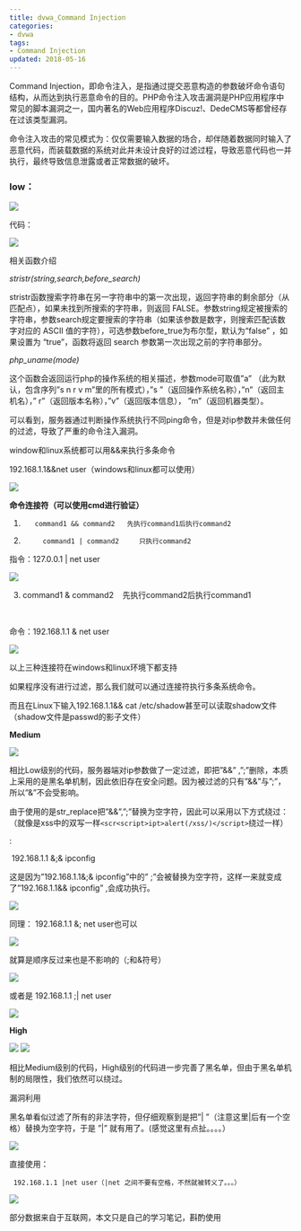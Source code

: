 ```yaml
---
title: dvwa_Command Injection 
categories:
- dvwa
tags:
- Command Injection 
updated: 2018-05-16
---
```


Command   Injection，即命令注入，是指通过提交恶意构造的参数破坏命令语句结构，从而达到执行恶意命令的目的。PHP命令注入攻击漏洞是PHP应用程序中常见的脚本漏洞之一，国内著名的Web应用程序Discuz!、DedeCMS等都曾经存在过该类型漏洞。

 命令注入攻击的常见模式为：仅仅需要输入数据的场合，却伴随着数据同时输入了恶意代码，而装载数据的系统对此并未设计良好的过滤过程，导致恶意代码也一并执行，最终导致信息泄露或者正常数据的破坏。

### low：

<img src="{{ site.url }}/assets/blog_images/dvwa_Command Injection_01.png" />

代码： 

<img src="{{ site.url }}/assets/blog_images/dvwa_Command Injection_02.png" />

相关函数介绍 

*stristr(string,search,before_search)*

stristr函数搜索字符串在另一字符串中的第一次出现，返回字符串的剩余部分（从匹配点），如果未找到所搜索的字符串，则返回  FALSE。参数string规定被搜索的字符串，参数search规定要搜索的字符串（如果该参数是数字，则搜索匹配该数字对应的 ASCII  值的字符），可选参数before_true为布尔型，默认为“false” ，如果设置为 “true”，函数将返回 search  参数第一次出现之前的字符串部分。

*php_uname(mode)*

这个函数会返回运行php的操作系统的相关描述，参数mode可取值”a”    （此为默认，包含序列”s n r v m”里的所有模式），”s        ”（返回操作系统名称），”n”（返回主机名），”            r”（返回版本名称），”v”（返回版本信息），                ”m”（返回机器类型）。

可以看到，服务器通过判断操作系统执行不同ping命令，但是对ip参数并未做任何的过滤，导致了严重的命令注入漏洞。

window和linux系统都可以用&&来执行多条命令

192.168.1.1&&net user（windows和linux都可以使用）

<img src="{{ site.url }}/assets/blog_images/dvwa_Command Injection_03.png" />

**命令连接符（可以使用cmd进行验证）**

1.        command1 && command2   先执行command1后执行command2

2.          command1 | command2     只执行command2

指令：127.0.0.1 | net user

<img src="{{ site.url }}/assets/blog_images/dvwa_Command Injection_04.png" />

3. command1 & command2    先执行command2后执行command1 

  ​    

   命令：192.168.1.1 & net user 

   

   

<img src="{{ site.url }}/assets/blog_images/dvwa_Command Injection_05.png" />





 以上三种连接符在windows和linux环境下都支持

如果程序没有进行过滤，那么我们就可以通过连接符执行多条系统命令。

而且在Linux下输入192.168.1.1&& cat /etc/shadow甚至可以读取shadow文件（shadow文件是passwd的影子文件）



**Medium**

<img src="{{ site.url }}/assets/blog_images/dvwa_Command Injection_06.png" />

 相比Low级别的代码，服务器端对ip参数做了一定过滤，即把”&&” ,”;”删除，本质上采用的是黑名单机制，因此依旧存在安全问题。因为被过滤的只有”&&”与”;”，所以”&”不会受影响。

由于使用的是str_replace把”&&”,”;”替换为空字符，因此可以采用以下方式绕过：（就像是xss中的双写一样`<scr<script>ipt>alert(/xss/)</script>`绕过一样）

:

​      192.168.1.1 &;& ipconfig

这是因为”192.168.1.1&;& ipconfig”中的” ;”会被替换为空字符，这样一来就变成了”192.168.1.1&& ipconfig” ,会成功执行。

<img src="{{ site.url }}/assets/blog_images/dvwa_Command Injection_07.png" />



同理： 192.168.1.1 &; net user也可以 

<img src="{{ site.url }}/assets/blog_images/dvwa_Command Injection_08.png" />

就算是顺序反过来也是不影响的（;和&符号） 

<img src="{{ site.url }}/assets/blog_images/dvwa_Command Injection_09.png" />

或者是 192.168.1.1 ;| net user  

<img src="{{ site.url }}/assets/blog_images/dvwa_Command Injection_10.png" />

**High** 

<img src="{{ site.url }}/assets/blog_images/dvwa_Command Injection_11.png" />

<img src="{{ site.url }}/assets/blog_images/dvwa_Command Injection_12.png" />

相比Medium级别的代码，High级别的代码进一步完善了黑名单，但由于黑名单机制的局限性，我们依然可以绕过。

漏洞利用

黑名单看似过滤了所有的非法字符，但仔细观察到是把”| ”（注意这里|后有一个空格）替换为空字符，于是    ”|” 就有用了。(感觉这里有点扯。。。。）

<img src="{{ site.url }}/assets/blog_images/dvwa_Command Injection_13.png" />

直接使用：

```
 192.168.1.1 |net user（|net 之间不要有空格，不然就被转义了。。。）
```

 

<img src="{{ site.url }}/assets/blog_images/dvwa_Command Injection_14.png" />





部分数据来自于互联网，本文只是自己的学习笔记，斟酌使用 



 





​
